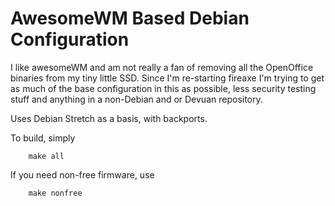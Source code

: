 # AwesomeWM Based Debian Configuration
I like awesomeWM and am not really a fan of removing all the OpenOffice binaries
from my tiny little SSD. Since I'm re-starting fireaxe I'm trying to get as much
of the base configuration in this as possible, less security testing stuff and
anything in a non-Debian and or Devuan repository.

Uses Debian Stretch as a basis, with backports.

To build, simply

        make all

If you need non-free firmware, use

        make nonfree
